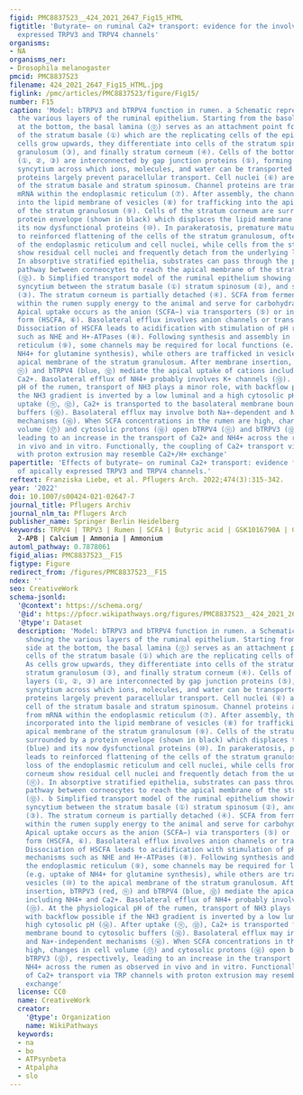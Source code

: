 ```yaml
---
figid: PMC8837523__424_2021_2647_Fig15_HTML
figtitle: 'Butyrate− on ruminal Ca2+ transport: evidence for the involvement of apically
  expressed TRPV3 and TRPV4 channels'
organisms:
- NA
organisms_ner:
- Drosophila melanogaster
pmcid: PMC8837523
filename: 424_2021_2647_Fig15_HTML.jpg
figlink: /pmc/articles/PMC8837523/figure/Fig15/
number: F15
caption: 'Model: bTRPV3 and bTRPV4 function in rumen. a Schematic representation showing
  the various layers of the ruminal epithelium. Starting from the basolateral side
  at the bottom, the basal lamina (⓪) serves as an attachment point for the cells
  of the stratum basale (①) which are the replicating cells of the epithelium. As
  cells grow upwards, they differentiate into cells of the stratum spinosum (②), stratum
  granulosum (③), and finally stratum corneum (④). Cells of the bottom three layers
  (①, ②, ③) are interconnected by gap junction proteins (⑤), forming a functional
  syncytium across which ions, molecules, and water can be transported. Tight junction
  proteins largely prevent paracellular transport. Cell nuclei (⑥) are in every cell
  of the stratum basale and stratum spinosum. Channel proteins are transcribed from
  mRNA within the endoplasmic reticulum (⑦). After assembly, the channels are incorporated
  into the lipid membrane of vesicles (⑧) for trafficking into the apical membrane
  of the stratum granulosum (⑨). Cells of the stratum corneum are surrounded by a
  protein envelope (shown in black) which displaces the lipid membrane (blue) and
  its now dysfunctional proteins (⑩). In parakeratosis, premature maturation leads
  to reinforced flattening of the cells of the stratum granulosum, often with loss
  of the endoplasmic reticulum and cell nuclei, while cells from the stratum corneum
  show residual cell nuclei and frequently detach from the underlying layers (⑪).
  In absorptive stratified epithelia, substrates can pass through the paracellular
  pathway between corneocytes to reach the apical membrane of the stratum granulosum
  (⑫). b Simplified transport model of the ruminal epithelium showing the functional
  syncytium between the stratum basale (①) stratum spinosum (②), and stratum granulosum
  (③). The stratum corneum is partially detached (④). SCFA from fermentation processes
  within the rumen supply energy to the animal and serve for carbohydrate anabolism.
  Apical uptake occurs as the anion (SCFA−) via transporters (⑤) or in the undissociated
  form (HSCFA, ⑥). Basolateral efflux involves anion channels or transporters (⑦).
  Dissociation of HSCFA leads to acidification with stimulation of pH regulatory mechanisms
  such as NHE and H+-ATPases (⑧). Following synthesis and assembly in the endoplasmic
  reticulum (⑨), some channels may be required for local functions (e.g. uptake of
  NH4+ for glutamine synthesis), while others are trafficked in vesicles (⑩) to the
  apical membrane of the stratum granulosum. After membrane insertion, bTRPV3 (red,
  ⑪) and bTRPV4 (blue, ⑫) mediate the apical uptake of cations including NH4+ and
  Ca2+. Basolateral efflux of NH4+ probably involves K+ channels (⑬). At the physiological
  pH of the rumen, transport of NH3 plays a minor role, with backflow possible if
  the NH3 gradient is inverted by a low luminal and a high cytosolic pH (⑭). After
  uptake (⑪, ⑫), Ca2+ is transported to the basolateral membrane bound to cytosolic
  buffers (⑮). Basolateral efflux may involve both Na+-dependent and Na+-independent
  mechanisms (⑯). When SCFA concentrations in the rumen are high, changes in cell
  volume (⑰) and cytosolic protons (⑱) open bTRPV4 (⑪) and bTRPV3 (⑫), respectively,
  leading to an increase in the transport of Ca2+ and NH4+ across the rumen as observed
  in vivo and in vitro. Functionally, the coupling of Ca2+ transport via TRP channels
  with proton extrusion may resemble Ca2+/H+ exchange'
papertitle: 'Effects of butyrate− on ruminal Ca2+ transport: evidence for the involvement
  of apically expressed TRPV3 and TRPV4 channels.'
reftext: Franziska Liebe, et al. Pflugers Arch. 2022;474(3):315-342.
year: '2022'
doi: 10.1007/s00424-021-02647-7
journal_title: Pflugers Archiv
journal_nlm_ta: Pflugers Arch
publisher_name: Springer Berlin Heidelberg
keywords: TRPV4 | TRPV3 | Rumen | SCFA | Butyric acid | GSK1016790A | GSK2193874 |
  2-APB | Calcium | Ammonia | Ammonium
automl_pathway: 0.7878061
figid_alias: PMC8837523__F15
figtype: Figure
redirect_from: /figures/PMC8837523__F15
ndex: ''
seo: CreativeWork
schema-jsonld:
  '@context': https://schema.org/
  '@id': https://pfocr.wikipathways.org/figures/PMC8837523__424_2021_2647_Fig15_HTML.html
  '@type': Dataset
  description: 'Model: bTRPV3 and bTRPV4 function in rumen. a Schematic representation
    showing the various layers of the ruminal epithelium. Starting from the basolateral
    side at the bottom, the basal lamina (⓪) serves as an attachment point for the
    cells of the stratum basale (①) which are the replicating cells of the epithelium.
    As cells grow upwards, they differentiate into cells of the stratum spinosum (②),
    stratum granulosum (③), and finally stratum corneum (④). Cells of the bottom three
    layers (①, ②, ③) are interconnected by gap junction proteins (⑤), forming a functional
    syncytium across which ions, molecules, and water can be transported. Tight junction
    proteins largely prevent paracellular transport. Cell nuclei (⑥) are in every
    cell of the stratum basale and stratum spinosum. Channel proteins are transcribed
    from mRNA within the endoplasmic reticulum (⑦). After assembly, the channels are
    incorporated into the lipid membrane of vesicles (⑧) for trafficking into the
    apical membrane of the stratum granulosum (⑨). Cells of the stratum corneum are
    surrounded by a protein envelope (shown in black) which displaces the lipid membrane
    (blue) and its now dysfunctional proteins (⑩). In parakeratosis, premature maturation
    leads to reinforced flattening of the cells of the stratum granulosum, often with
    loss of the endoplasmic reticulum and cell nuclei, while cells from the stratum
    corneum show residual cell nuclei and frequently detach from the underlying layers
    (⑪). In absorptive stratified epithelia, substrates can pass through the paracellular
    pathway between corneocytes to reach the apical membrane of the stratum granulosum
    (⑫). b Simplified transport model of the ruminal epithelium showing the functional
    syncytium between the stratum basale (①) stratum spinosum (②), and stratum granulosum
    (③). The stratum corneum is partially detached (④). SCFA from fermentation processes
    within the rumen supply energy to the animal and serve for carbohydrate anabolism.
    Apical uptake occurs as the anion (SCFA−) via transporters (⑤) or in the undissociated
    form (HSCFA, ⑥). Basolateral efflux involves anion channels or transporters (⑦).
    Dissociation of HSCFA leads to acidification with stimulation of pH regulatory
    mechanisms such as NHE and H+-ATPases (⑧). Following synthesis and assembly in
    the endoplasmic reticulum (⑨), some channels may be required for local functions
    (e.g. uptake of NH4+ for glutamine synthesis), while others are trafficked in
    vesicles (⑩) to the apical membrane of the stratum granulosum. After membrane
    insertion, bTRPV3 (red, ⑪) and bTRPV4 (blue, ⑫) mediate the apical uptake of cations
    including NH4+ and Ca2+. Basolateral efflux of NH4+ probably involves K+ channels
    (⑬). At the physiological pH of the rumen, transport of NH3 plays a minor role,
    with backflow possible if the NH3 gradient is inverted by a low luminal and a
    high cytosolic pH (⑭). After uptake (⑪, ⑫), Ca2+ is transported to the basolateral
    membrane bound to cytosolic buffers (⑮). Basolateral efflux may involve both Na+-dependent
    and Na+-independent mechanisms (⑯). When SCFA concentrations in the rumen are
    high, changes in cell volume (⑰) and cytosolic protons (⑱) open bTRPV4 (⑪) and
    bTRPV3 (⑫), respectively, leading to an increase in the transport of Ca2+ and
    NH4+ across the rumen as observed in vivo and in vitro. Functionally, the coupling
    of Ca2+ transport via TRP channels with proton extrusion may resemble Ca2+/H+
    exchange'
  license: CC0
  name: CreativeWork
  creator:
    '@type': Organization
    name: WikiPathways
  keywords:
  - na
  - bo
  - ATPsynbeta
  - Atpalpha
  - slo
---
```

